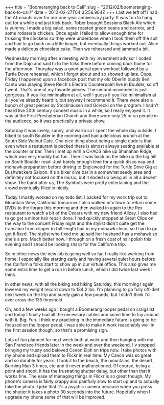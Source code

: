 +++
title = "Boomeranging back to Cali"
slug = "2012/02/boomeranging-back-to-cali/"
date = 2012-02-27T04:35:56.964Z
+++
Last we left off I had the Afronauts over for our one-year anniversary party. It was fun to hang out for a while and just kick back. Tober braught Sessions Black Ale which is yummy. I made a big salad, some roasted green beans and carrots, and some rotisserie chicken. Once again I failed to allow enough time for trussing the chickens so they were underdone when I took them off the spit and had to go back on a little longer, but eventually things worked out. Alice made a delicous chocolate cake. Then we rehearsed and jammed a bit.

Wednesday morning after a meeting with my investment advisor I coded from the Dojo and said hi to the folks there before coming back home for the afternoon. Thursday was a good aerial open workout followed by a Turtle Dove rehearsal, which I forgot about and so showed up late. Oops. Friday I happened upon a facebook post that my old Oberlin buddy Ben Cantu was playing Steve Reich's Electric Counterpoint live in Boulder, so off I went. That's one of my favorite pieces. The second movement is just gorgeous. If you like minimalism at all, well I guess if you like minimalism at all you've already heard it, but anyway I recommend it. There were also a bunch of great pieces by Stockhausen and Gorecki on the program. I hadn't heard live 20th century concert music in a while, so I really enjoyed it. It was at the First Presbyterian Church and there were only 25 or so people in the audience, so it was practically a private show.

Saturday it was lovely, sunny, and warm so I spent the whole day outside. I biked to south Boulder in the morning and had a delicious brunch at the South Side Walnut Cafe. One nice thing about being a single dude is that even when a restaurant is packed there is almost always seating available at the counter or bar. Then I met up with a CHAOS hike up Shanahan Ridge, which was very muddy but fun. Then it was back on the bike up the big hill on South Boulder road. Just barely enough time for a quick disco nap and mohawk preparation before driving to Englewood for the Turtle Dove Gig at Bushwackers Saloon. It's a biker dive bar in a somewhat seedy area and definitely not focused on the music, but it ended up being all in all a decent show. The band after us, The Symbols were pretty entertaining and the crowd eventually filled in nicely.

Today I mostly worked on my todo list. I packed for my work trip out to Mountain View, California tomorrow. I also walked into town to return some DVDs to the library this morning and then walked in again to the Rex restaurant to watch a bit of the Oscars with my new friend Alizay. I also had to go get a minor hair repair done. I had quickly stopped at Great Clips on the way to the concert Friday night and the stylist didn't quite get the transition from clipper to full length hair in my mohawk clean, so I had to go get it fixed. The stylist who fixed me up said her husband has a mohawk so she's a pro. Much better now. I through on a fresh coat of nail polish this evening and I should be looking sharp for the California trip.

So in other news the new job is going well so far. I really like working from home. I especially like starting early and having several quiet hours before the California folks start to show up in our virtual office. This also gives me some extra time to get a run in before lunch, which I did twice last week I think.

In other news, with all the biking and hiking Saturday, this morning I again lowered my weight record down to 134.2 lbs. I'm planning to go fully off-diet next week on the trip and surely gain a few pounds, but I didn't think I'd ever cross the 135 threshold.

Oh, and a few weeks ago I bought a Boomerang looper pedal on craigslist and today I finally had all the necessary cables and some time to toy around with it. Big. Fun. I think my practicing in the immediate future is going to be focused on the looper pedal. I was able to make it work reasonably well in the first session though, so that's a promising sign.

Lots of fun planned for next week both at work and then hanging with my San Francisco friends later in the week and over the weekend. I'v stopped bringing my trusty and beloved Canon Elph on trips now. I take photos with my phone and upload them to Flickr in real time. My Canon was so great and so durable for years. I took it to the beach, the mountains, the desert, Burning Man 3 times, etc and it never malfunctioned. Of course, being a point and shoot, it has the frustrating shutter delay, but other than that it works fine. The ease of managing things in Flickr is so great though. My phone's camera is fairly crappy and painfully slow to start up and to actually take the photo. I joke that it's a psychic camera because when you press the shutter it takes a photo 30 seconds into the future. Hopefully when I upgrade my phone some of that will be improved.
